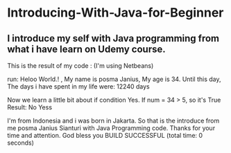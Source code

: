 # Introducing-With-Java-for-Beginner
## I introduce my self with Java programming from what i have learn on Udemy course.

This is the result of my code : (I'm using Netbeans)


run:
Heloo World.! , My name is posma Janius, My age is 34.
Until this day, The days i have spent in my life were: 12240 days
 
Now we learn a little bit about if condition 
 Yes. If num = 34 > 5, so it's True
Result: No
Yess
 
I'm from Indonesia and i was born in Jakarta.
So that is the introduce from me posma Janius Sianturi with Java Programming code.
Thanks for your time and attention. God bless you
BUILD SUCCESSFUL (total time: 0 seconds)



